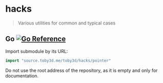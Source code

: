 # hacks
> Various utilities for common and typical cases

## Go [![Go Reference](https://pkg.go.dev/badge/source.toby3d.me/toby3d/hacks.svg)](https://pkg.go.dev/source.toby3d.me/toby3d/hacks)
Import submodule by its URL:

```go
import "source.toby3d.me/toby3d/hacks/pointer"
```

Do not use the root address of the repository, as it is empty and only for documentation.
